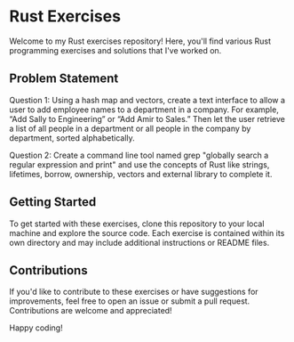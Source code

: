 # Rust Exercises

Welcome to my Rust exercises repository! Here, you'll find various Rust programming exercises and solutions that I've worked on.

## Problem Statement

Question 1: Using a hash map and vectors, create a text interface to allow a user to add employee names to a department in a company. For example, “Add Sally to Engineering” or “Add Amir to Sales.” Then let the user retrieve a list of all people in a department or all people in the company by department, sorted alphabetically.

Question 2: Create a command line tool named grep "globally search a regular expression and print" and use the concepts of Rust like strings, lifetimes, borrow, ownership, vectors and external library to complete it.

## Getting Started

To get started with these exercises, clone this repository to your local machine and explore the source code. Each exercise is contained within its own directory and may include additional instructions or README files.

## Contributions

If you'd like to contribute to these exercises or have suggestions for improvements, feel free to open an issue or submit a pull request. Contributions are welcome and appreciated!

Happy coding!
